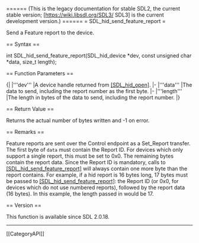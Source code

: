 ====== (This is the legacy documentation for stable SDL2, the current stable version; [https://wiki.libsdl.org/SDL3/ SDL3] is the current development version.) ======
= SDL_hid_send_feature_report =

Send a Feature report to the device.

== Syntax ==

<syntaxhighlight lang='c'>
int SDL_hid_send_feature_report(SDL_hid_device *dev, const unsigned char *data, size_t length);
</syntaxhighlight>

== Function Parameters ==

{|
|'''dev'''
|A device handle returned from [[SDL_hid_open]]().
|-
|'''data'''
|The data to send, including the report number as the first byte.
|-
|'''length'''
|The length in bytes of the data to send, including the report number.
|}

== Return Value ==

Returns the actual number of bytes written and -1 on error.

== Remarks ==

Feature reports are sent over the Control endpoint as a Set_Report
transfer. The first byte of <code>data</code> must contain the Report ID.
For devices which only support a single report, this must be set to 0x0.
The remaining bytes contain the report data. Since the Report ID is
mandatory, calls to [[SDL_hid_send_feature_report]]() will always contain
one more byte than the report contains. For example, if a hid report is 16
bytes long, 17 bytes must be passed to [[SDL_hid_send_feature_report]]():
the Report ID (or 0x0, for devices which do not use numbered reports),
followed by the report data (16 bytes). In this example, the length passed
in would be 17.

== Version ==

This function is available since SDL 2.0.18.

----
[[CategoryAPI]]


